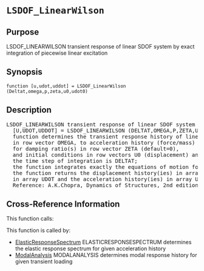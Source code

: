 
<!-- <a name="_top"></a>
<div><a href="../../../_index.md">Home</a> &gt;  <a href="#">latest</a> &gt; <a href="#">Analysis_Functions</a> &gt; <a href="_index.md">Dynamic</a> &gt; LSDOF_LinearWilson.m</div> -->

<!--<table width="100%"><tr><td align="left"><a href="../../../_index.md"><img alt="<" border="0" src="../../../left.png">&nbsp;Master index</a></td>
<td align="right"><a href="_index.md">Index for latest\Analysis_Functions\Dynamic&nbsp;<img alt=">" border="0" src="../../../right.png"></a></td></tr></table>-->
# `LSDOF_LinearWilson`
<!-- <h1>LSDOF_LinearWilson
</h1> -->

## <a name="_name"></a>Purpose

<!-- <h2 id="purpose"><a name="_name"></a>Purpose</h2> -->

LSDOF_LINEARWILSON transient response of linear SDOF system by exact integration of piecewise linear excitation

<!-- <div class="box"><strong>LSDOF_LINEARWILSON transient response of linear SDOF system by exact integration of piecewise linear excitation</strong></div> -->

## <a name="_synopsis"></a>Synopsis

`function [u,udot,uddot] = LSDOF_LinearWilson (Deltat,omega,p,zeta,u0,udot0)` 
## <a name="_description"></a>Description

<pre class="comment">LSDOF_LINEARWILSON transient response of linear SDOF system by exact integration of piecewise linear excitation
  [U,UDOT,UDDOT] = LSDOF_LINEARWILSON (DELTAT,OMEGA,P,ZETA,U0,UDOT0)
  function determines the transient response history of linear SDOF system(s) with eigenfrequency(ies)
  in row vector OMEGA, to acceleration history (force/mass) in vector P,
  for damping ratio(s) in row vector ZETA (default=0),
  and initial conditions in row vectors U0 (displacement) and UDOT0 (velocity) (default values=0);
  the time step of integration is DELTAT;
  the function integrates exactly the equations of motion for piecewise linear interpolation of excitation;
  the function returns the displacement history(ies) in array U, the velocity history(ies)
  in array UDOT and the acceleration history(ies) in array UDDOT arranged columnwise (column no=frequency no);
  Reference: A.K.Chopra, Dynamics of Structures, 2nd edition, pp. 167-171</pre>
<!-- <div class="fragment"><pre class="comment">LSDOF_LINEARWILSON transient response of linear SDOF system by exact integration of piecewise linear excitation
  [U,UDOT,UDDOT] = LSDOF_LINEARWILSON (DELTAT,OMEGA,P,ZETA,U0,UDOT0)
  function determines the transient response history of linear SDOF system(s) with eigenfrequency(ies)
  in row vector OMEGA, to acceleration history (force/mass) in vector P,
  for damping ratio(s) in row vector ZETA (default=0),
  and initial conditions in row vectors U0 (displacement) and UDOT0 (velocity) (default values=0);
  the time step of integration is DELTAT;
  the function integrates exactly the equations of motion for piecewise linear interpolation of excitation;
  the function returns the displacement history(ies) in array U, the velocity history(ies)
  in array UDOT and the acceleration history(ies) in array UDDOT arranged columnwise (column no=frequency no);
  Reference: A.K.Chopra, Dynamics of Structures, 2nd edition, pp. 167-171</pre></div> -->

<!-- crossreference -->
## <a name="_cross"></a>Cross-Reference Information

This function calls:
<ul style="list-style-image:url(../../../matlabicon.gif)">
</ul>
This function is called by:
<ul style="list-style-image:url(../../../matlabicon.gif)">
<li><a href="ElasticResponseSpectrum.md" class="code" title="function [D,Psv,Psa] = ElasticResponseSpectrum (Acceleration,T,zeta)">ElasticResponseSpectrum</a>	ELASTICRESPONSESPECTRUM determines the elastic response spectrum for given acceleration history</li><li><a href="ModalAnalysis.md" class="code" title="function [omega,Ueig,Y_t,Ydot_t,Yddot_t] = ModalAnalysis (option,Kf,M,Loading,Deltat,zeta,nmod)">ModalAnalysis</a>	MODALANALYSIS determines modal response history for given transient loading</li></ul>
<!-- crossreference -->




<!-- <hr><address>Generated on Thu 28-Jan-2021 18:22:44 by <strong><a href="http://www.artefact.tk/software/matlab/m2html/" title="Matlab Documentation in HTML">m2html</a></strong> &copy; 2005</address> -->